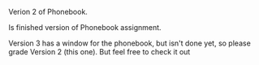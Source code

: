 Verion 2 of Phonebook.

Is finished version of Phonebook assignment. 

Version 3 has a window for the phonebook, but isn't done yet, so please grade Version 2 (this one). But feel free to check it out
